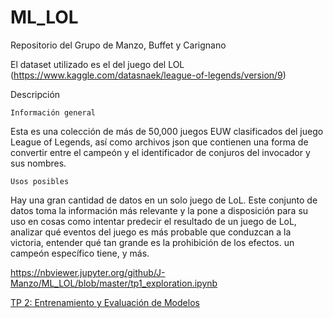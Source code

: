 # ML_LOL
Repositorio del Grupo de Manzo, Buffet y Carignano

El dataset utilizado es el del juego del LOL
(https://www.kaggle.com/datasnaek/league-of-legends/version/9)

Descripción
  
    Información general
  
Esta es una colección de más de 50,000 juegos EUW clasificados del juego League of Legends, así como archivos json que contienen una forma de convertir entre el campeón y el identificador de conjuros del invocador y sus nombres.

    Usos posibles
  
Hay una gran cantidad de datos en un solo juego de LoL. Este conjunto de datos toma la información más relevante y la pone a disposición para su uso en cosas como intentar predecir el resultado de un juego de LoL, analizar qué eventos del juego es más probable que conduzcan a la victoria, entender qué tan grande es la prohibición de los efectos. un campeón específico tiene, y más.

https://nbviewer.jupyter.org/github/J-Manzo/ML_LOL/blob/master/tp1_exploration.ipynb

[TP 2: Entrenamiento y Evaluación de Modelos](https://nbviewer.jupyter.org/github/J-Manzo/ML_LOL/blob/master/tp2_exploration.ipynb)
